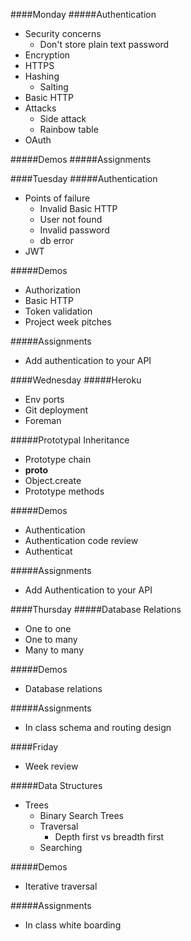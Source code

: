 ####Monday
#####Authentication
- Security concerns
  - Don't store plain text password
- Encryption
- HTTPS
- Hashing
  - Salting
- Basic HTTP
- Attacks
  - Side attack
  - Rainbow table
- OAuth

#####Demos
#####Assignments

####Tuesday
#####Authentication
- Points of failure
  - Invalid Basic HTTP
  - User not found
  - Invalid password
  - db error
- JWT

#####Demos
- Authorization
- Basic HTTP
- Token validation
- Project week pitches

#####Assignments
- Add authentication to your API

####Wednesday
#####Heroku
- Env ports
- Git deployment
- Foreman

#####Prototypal Inheritance
- Prototype chain
- __proto__
- Object.create
- Prototype methods

#####Demos
- Authentication
- Authentication code review
- Authenticat

#####Assignments
- Add Authentication to your API

####Thursday
#####Database Relations
- One to one
- One to many
- Many to many

#####Demos
- Database relations

#####Assignments
- In class schema and routing design

####Friday
- Week review

#####Data Structures
- Trees
  - Binary Search Trees
  - Traversal
    - Depth first vs breadth first
  - Searching

#####Demos
- Iterative traversal

#####Assignments
- In class white boarding
